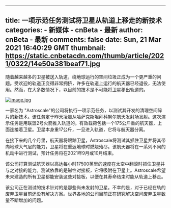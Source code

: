 
---
title: 一项示范任务测试将卫星从轨道上移走的新技术
categories: 
    - 新媒体
    - cnBeta - 最新
author: cnBeta - 最新
comments: false
date: Sun, 21 Mar 2021 16:40:29 GMT
thumbnail: https://static.cnbetacdn.com/thumb/article/2021/0322/14e50a381beaf71.jpg
---

<div>   
随着越来越多的卫星被送入轨道，绕地球运行的空间垃圾正成为一个更严重的问题。受欢迎的轨道正变得非常拥挤，许多在轨道上运行的航天器已经退役，无法使用。然而，在大多数情况下，以目前的技术是不可能将卫星移出轨道的。<br>
 <p><a href="https://static.cnbetacdn.com/article/2021/0322/14e50a381beaf71.jpg" target="_blank"><img src="https://static.cnbetacdn.com/thumb/article/2021/0322/14e50a381beaf71.jpg" title alt="image.jpg" referrerpolicy="no-referrer"></a></p><p>一家名为 "Astroscale"的公司将执行一项示范任务，以测试其开发的清理空间碎片的新技术。该任务定于昨天凌晨从哈萨克斯坦拜科努尔航天发射场发射。这次演示任务是用联盟2号火箭推入轨道的。有效载荷包括一个175公斤重的航天器，上面连接着卫星。卫星本身重17公斤，一旦进入轨道，它将与航天器分离。</p><p>在接下来的几个月里，航天器将跟踪卫星，Astroscale将测试其抓住卫星并将其带向地球大气层的能力，卫星将在重返地球时燃烧殆尽。该航天器将在一系列不同的机动中进行测试，预计任务将在2021年9月或10月结束。</p><p>该公司打算测试航天器以高达每小时17500英里的速度在太空中翻滚时抓住卫星并与之对接的能力。测试依靠的是磁性对接板，它将吸附在卫星上。Astroscale希望未来建造的所有卫星都能安装这些对接板，以便在其寿命结束时能从轨道上移走。</p><p>该公司正在测试的技术针对的是那些尚未发射的卫星。不幸的是，对于已经在轨的废弃卫星目前还没有解决方案。世界各地的公司目前正在研究解决空间废弃卫星数量不断增加的问题。</p>   
</div>
            